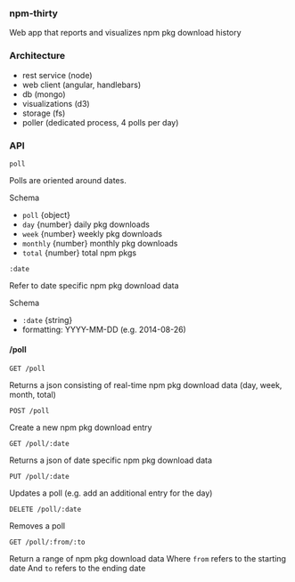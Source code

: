 ### npm-thirty

Web app that reports and visualizes npm pkg download history

### Architecture
* rest service (node)
* web client (angular, handlebars)
* db (mongo)
* visualizations (d3)
* storage (fs)
* poller (dedicated process, 4 polls per day)

### API

`poll`

Polls are oriented around dates.

Schema
* `poll` {object}
* `day` {number} daily pkg downloads
* `week` {number} weekly pkg downloads
* `monthly` {number} monthly pkg downloads
* `total` {number} total npm pkgs

`:date`

Refer to date specific npm pkg download data

Schema
* `:date` {string}
* formatting: YYYY-MM-DD (e.g. 2014-08-26)

#### /poll

`GET /poll`

Returns a json consisting of real-time npm pkg download data (day, week, month, total)

`POST /poll`

Create a new npm pkg download entry

`GET /poll/:date`

Returns a json of date specific npm pkg download data

`PUT /poll/:date`

Updates a poll (e.g. add an additional entry for the day)

`DELETE /poll/:date`

Removes a poll

`GET /poll/:from/:to`

Return a range of npm pkg download data
Where `from` refers to the starting date
And `to` refers to the ending date

